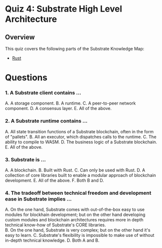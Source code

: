 # Quiz 4: Substrate High Level Architecture

## Overview

This quiz covers the following parts of the Substrate Knowledge Map:
- [Rust](../../knowledge-map#substrate-high-level-architecture/) 

# Questions

### 1. A Substrate client contains ...

A. A storage component. 
B. A runtime.
C. A peer-to-peer network component.
D. A consensus layer.
E. All of the above.

### 2. A Substrate runtime contains ... 

A. All state transition functions of a Substrate blockchain, often in the form of "pallets".
B. All an executor, which dispatches calls to the runtime.
C. The ability to compile to WASM.
D. The business logic of a Substrate blockchain.
E. All of the above.

### 3. Substrate is ... 

A. A blockchain.
B. Built with Rust.
C. Can only be used with Rust.
D. A collection of core libraries built to enable a modular approach of blockchain development.
E. All of the above.
F. Both B and D. 

### 4. The tradeoff between technical freedom and development ease in Substrate implies ... 

A. On the one hand, Substrate comes with out-of-the-box easy to use modules for blockhain development; but on the other hand developing custom modules and blockchain architectures requires more in depth technical know-how of Substrate's CORE libraries.  
B. On the one hand, Substrate is very complex; but on the other hand it's easy to learn.
C. Substrate's flexibility is impossible to make use of without in-depth technical knowledge.
D. Both A and B.

